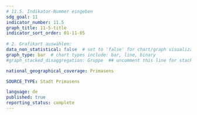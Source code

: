 ```yaml
---
# 11.5. Indikator-Nummer eingeben 
sdg_goal: 11 
indicator_number: 11.5
graph_title: 11-5-title
indicator_sort_order: 01-11-05
 
# 2. Grafikart auswählen: 
data_non_statistical: false  # set to 'false' for chart/graph visualization 
graph_type: bar  # chart types include: bar, line, binary 
#graph_stacked_disaggregation: Gruppe  ## uncomment this line for stacked bars. Replace 'Geschlecht' with the field of aggregation. 

national_geographical_coverage: Primasens

SOURCE_TYPE: Stadt Primasens

language: de   
published: true 
reporting_status: complete
---
```


